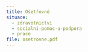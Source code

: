 ```yaml
---
title: Ošetřovné
situace:
  - zdravotnictvi
  - socialni-pomoc-a-podpora
  - prace
file: osetrovne.pdf
---
```

